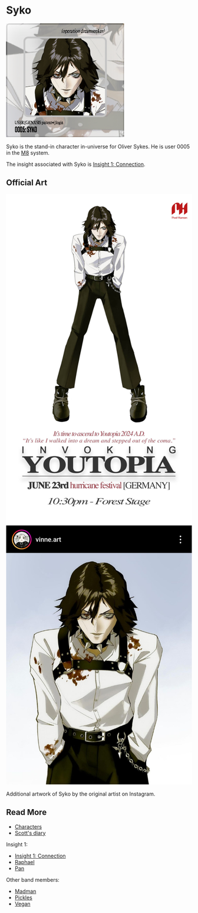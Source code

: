 # Syko

![Syko Avatar](../../Resources/characters/syko/syko.png)

Syko is the stand-in character in-universe for Oliver Sykes. He is user 0005 in the [M8](../m8) 
system.

The insight associated with Syko is [Insight 1: Connection](../lore/insight1-connection).

## Official Art

![Promotional poster for Syko](../../Resources/characters/syko/poster.jpg)
![Syko art by vinne.art](../../Resources/characters/syko/syko_art.jpg)

Additional artwork of Syko by the original artist on Instagram.


## Read More

- [Characters](characters)
- [Scott's diary](../files/scott_personal_journal)

Insight 1:

- [Insight 1: Connection](../lore/insight1-connection)
- [Raphael](raphael)
- [Pan](pan)

Other band members:

- [Madman](madman)
- [Pickles](pickles)
- [Vegan](vegan)